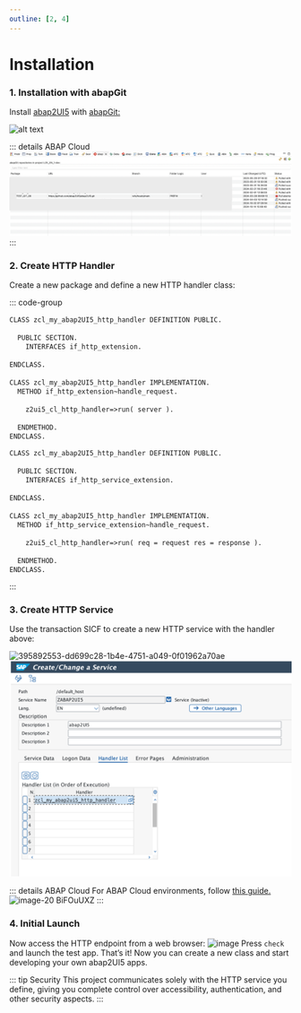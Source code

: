 ```yaml
---
outline: [2, 4]
---
```


# Installation

### 1. Installation with abapGit

Install [abap2UI5](https://github.com/abap2UI5/abap2UI5) with [abapGit:](https://abapgit.org)

![alt text](image.png)

::: details ABAP Cloud
![alt text](image-4.png)
:::


### 2. Create HTTP Handler
Create a new package and define a new HTTP handler class:

::: code-group

```abap [ABAP]
CLASS zcl_my_abap2UI5_http_handler DEFINITION PUBLIC.

  PUBLIC SECTION.
    INTERFACES if_http_extension.

ENDCLASS.

CLASS zcl_my_abap2UI5_http_handler IMPLEMENTATION.
  METHOD if_http_extension~handle_request.

    z2ui5_cl_http_handler=>run( server ).

  ENDMETHOD.
ENDCLASS.
```

```abap [ABAP Cloud]
CLASS zcl_my_abap2UI5_http_handler DEFINITION PUBLIC.

  PUBLIC SECTION.
    INTERFACES if_http_service_extension.

ENDCLASS.

CLASS zcl_my_abap2UI5_http_handler IMPLEMENTATION.
  METHOD if_http_service_extension~handle_request.

    z2ui5_cl_http_handler=>run( req = request res = response ).

  ENDMETHOD.
ENDCLASS.
```
:::

### 3. Create HTTP Service
Use the transaction SICF to create a new HTTP service with the handler above:

![395892553-dd699c28-1b4e-4751-a049-0f01962a70ae](https://github.com/user-attachments/assets/b76d9459-79be-40e1-a00e-b4e8cbbab9d4) <br>
![alt text](image-5.png)

::: details ABAP Cloud
For ABAP Cloud environments, follow [this guide.](https://developers.sap.com/tutorials/abap-environment-create-http-service..html)
<img width="846" alt="image-20 BiFOuUXZ" src="https://github.com/user-attachments/assets/ecbd1505-1412-47e4-9427-504fa91c8162">
:::

### 4. Initial Launch
Now access the HTTP endpoint from a web browser:
<img width="800" alt="image" src="https://github.com/user-attachments/assets/c8962298-068d-4efb-a853-c44a9b9cda56">
Press `check` and launch the test app. That’s it! Now you can create a new class and start developing your own abap2UI5 apps.

::: tip Security
This project communicates solely with the HTTP service you define, giving you complete control over accessibility, authentication, and other security aspects.
:::

